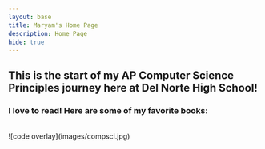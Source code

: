 ```yaml
---
layout: base
title: Maryam's Home Page 
description: Home Page
hide: true
---
```


## This is the start of my AP Computer Science Principles journey here at Del Norte High School!

### I love to read! Here are some of my favorite books:

<style>
    .grid-container {
        display: grid;
        grid-template-columns: repeat(auto-fill, minmax(150px, 1fr)); /* Dynamic columns */
        gap: 10px;
    }
    .grid-item {
        text-align: center;
    }
    .grid-item img {
        width: 100%;
        height: 200px; /* Fixed height for uniformity */
        max-height: 200px;
        object-fit: contain; /* Ensure the image fits within the fixed height */
    }
    .grid-item p {
        margin: 5px 0; /* Add some margin for spacing */
    }
</style>

<div class="grid-container" id="grid_container">
</div>

<script>
    var container = document.getElementById("grid_container"); // This container connects to the HTML div

    var http_source = "https://upload.wikimedia.org/wikipedia/en/";
    var books_read = [
        {cover: "d/dc/The_Hunger_Games.jpg", title: "The Hunger Games", word_count: "99,750 words"},
        {cover: "9/99/Lastolympian.gif", title: "The Last Olympian", word_count: "89,002 words"},
        {cover: "c/c4/DJMacHale_TheNeverWar.jpg", title: "The Never War", word_count: "117,136 words"},
        {cover: "a/a9/Winter_marissa_meyer_book_cover.jpg", title: "Winter", word_count: "206,750 words"},
        {cover: "e/ee/Tex_SE_Hinton.jpg", title: "Tex", word_count: "56,167 words"},
    ]; 
    

    for (const book of books_read) {
        var gridItem = document.createElement("div");
        gridItem.className = "grid-item";  // This class name connects the gridItem to the CSS style elements
        // Add "img" HTML tag for the cover
        var img = document.createElement("img");
        img.src = http_source + book.cover; // concatenate the source and cover
        img.alt = book.cover + "Cover"; 

        var title = document.createElement("p");
        title.textContent = book.title; // extract the description

        var word_count = document.createElement("p");
        word_count.textContent = book.word_count;  // extract the greeting

        // Append img and p HTML tags to the grid item DIV
        gridItem.appendChild(img);
        gridItem.appendChild(title);
        gridItem.appendChild(word_count);

        // Append the grid item DIV to the container DIV
        container.appendChild(gridItem);
    }
</script>

<br>
![code overlay](images/compsci.jpg)